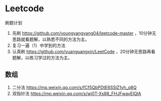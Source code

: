 # Leetcode
刷题计划
1. 先刷 https://github.com/youngyangyang04/leetcode-master ，10分钟无思路就看题解，以熟悉不同的方法为主。
2. 复习一遍（1）中学到的方法
3. 认真刷 https://github.com/yuanguangxin/LeetCode ，20分钟无思路再看题解，以练习学过的方法为主。

## 数组
1. 二分法 https://mp.weixin.qq.com/s/fCf5QbPDtE6SSlZ1yh_q8Q
2. 双指针法 https://mp.weixin.qq.com/s/wj0T-Xs88_FHJFwayElQlA
